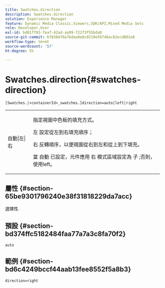 ```yaml
---
title: Swatches.direction
description: Swatches.direction
solution: Experience Manager
feature: Dynamic Media Classic,Viewers,SDK/API,Mixed Media Sets
role: Developer,User
exl-id: bd01ff03-fea7-42ad-aa99-72273f55bda0
source-git-commit: 6f838470a7bdea8e8c0219e59746ec82ecd802a8
workflow-type: tm+mt
source-wordcount: '57'
ht-degree: 5%

---
```


# Swatches.direction{#swatches-direction}

`[Swatches.|<containerId>_swatches.]direction=auto|left|right`

<table id="table_B4B930A32C0742F4932BF071B9EEA9F4"> 
 <tbody> 
  <tr> 
   <td> <p> <span class="codeph"> 自動|左|右 </span> </p> </td> 
   <td> <p> 指定視圖中色板的填充方式。 </p> <p> <span class="codeph"> 左 </span> 設定從左到右填充順序； </p> <p> <span class="codeph"> 右 </span> 反轉順序，以便視圖從右到左和從上到下填充。 </p> <p>當 <span class="codeph"> 自動 </span> 已設定，元件應用 <span class="codeph"> 右 </span> 模式區域設定為 <span class="codeph"> 子 </span>;否則，使用left。 </p> </td> 
  </tr> 
 </tbody> 
</table>

## 屬性 {#section-65be9301796240e38f31818229da7acc}

選擇性.

## 預設 {#section-bd374ffc5182484faa77a7a3c8fa70f2}

`auto`

## 範例 {#section-bd6c4249bccf44aab13fee8552f5a8b3}

`direction=right`
